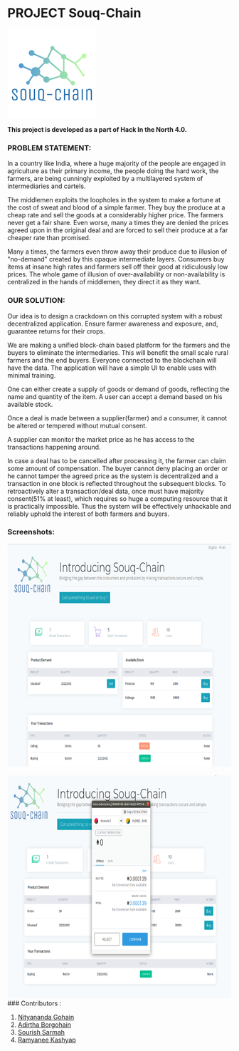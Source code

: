 # **PROJECT Souq-Chain**

<img src="src/assets/images/logo.png"/>

**This project is developed as a part of Hack In the North 4.0.**


### **PROBLEM STATEMENT:**

In a country like India, where a huge majority of the people are engaged in agriculture as their primary income, the people doing the hard work, the farmers, are being cunningly exploited by a multilayered system of intermediaries and cartels.

The middlemen exploits the loopholes in the system to make a fortune at the cost of sweat and blood of a simple farmer. They buy the produce at a cheap rate and sell the goods at a considerably higher price. The farmers never get a fair share. Even worse, many a times they are denied the prices agreed upon in the original deal and are forced to sell their produce at a far cheaper rate than promised.

Many a times, the farmers even throw away their produce due to illusion of "no-demand" created by this opaque intermediate layers. Consumers buy items at insane high rates and farmers sell off their good at ridiculously low prices. The whole game of illusion of over-availability or non-availability is centralized in the hands of middlemen, they direct it as they want.

### **OUR SOLUTION:**

Our idea is to design a crackdown on this corrupted system with a robust decentralized application. Ensure farmer awareness and exposure, and, guarantee returns for their crops.

We are making a unified block-chain based platform for the farmers and the buyers to eliminate the intermediaries. This will benefit the small scale rural farmers and the end buyers. Everyone connected to the blockchain will have the data. The application will have a simple UI to enable uses with minimal training.

One can either create a supply of goods or demand of goods, reflecting the name and quantity of the item. A user can accept a demand based on his available stock.

Once a deal is made between a supplier(farmer) and a consumer, it cannot be altered or tempered without mutual consent.

A supplier can monitor the market price as he has access to the transactions happening around.


In case a deal has to be cancelled after processing it, the farmer can claim some amount of compensation. The buyer cannot deny placing an order or he cannot tamper the agreed price as the system is decentralized and a transaction in one block is reflected throughout the subsequent blocks. To retroactively alter a transaction/deal data, once must have majority consent(51% at least), which requires so huge a computing resource that it is practically impossible. Thus the system will be effectively unhackable and reliably uphold the interest of both farmers and buyers.

### Screenshots:
<div>
<img style="height:500px;" src="src/assets/images/Screenshot1.png"/>&nbsp&nbsp&nbsp&nbsp<img style="height:500px;" src="src/assets/images/Screenshot2.png"/>
</div>
### Contributors :

1. [Nityananda Gohain](https://github.com/nityanandagohain)
2. [Adirtha Borgohain](https://github.com/AdirthaBorgohain)
3. [Sourish Sarmah](https://github.com/sourishsarmah)
4. [Ramyanee Kashyap](https://github.com/Ramyanee)